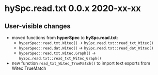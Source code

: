 # hySpc.read.txt 0.0.x 2020-xx-xx

## User-visible changes

* moved functions from **hyperSpec** to **hySpc.read.txt**: 
  - `hyperSpec::read.txt.Witec()` -> `hySpc.read.txt::read_txt_Witec()`
  - `hyperSpec::read.dat.Witec()` -> `hySpc.read.txt::read_dat_Witec()`
  - `hyperSpec::read.txt.Witec.Graph()` -> `hySpc.read.txt::read_txt_Witec_Graph()`
* new function `read_txt_Witec_TrueMatch()` to import text exports from Witec TrueMatch
